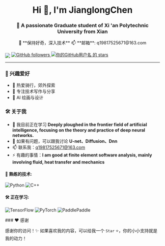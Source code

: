 <h1 align="center">Hi 👋, I'm JianglongChen</h1>  
<h3 align="center">🚀 A passionate Graduate student of Xi 'an Polytechnic University from Xian</h3>  
<p align="center">  
  🚀 **保持好奇，深入技术**  
  📫 **邮箱**: q19817525671@163.com    
</p>  
<img   align="center" src="https://github-readme-stats.vercel.app/api?username=jianglongChen&locale=cn&line_height=33&show_icons=true&hide=&theme=radical&rank_icon=default&custom_title=活跃"/>

  <a href="https://github.com/你的GitHub用户名?tab=repositories">  
    <img alt="GitHub followers" src="https://img.shields.io/github/followers/你的GitHub用户名?color=green&logo=github">  
  </a>  
  <a href="https://github.com/你的GitHub用户名">  
    <img src="https://img.shields.io/github/stars/你的GitHub用户名?affiliations=OWNER&color=yellow&style=flat" alt="你的GitHub用户名 的 stars" />  
  </a>  
</p>  

---  
### 🎯 兴趣爱好  
- 🚵 热爱骑行，郊外探索  
- 📖 专注技术写作与分享  
- 🎨 AI 绘画与设计

### 🛠️ 关于我  

- 🌱 我目前正在学习 **Deeply ploughed in the frontier field of artificial intelligence, focusing on the theory and practice of deep neural networks.**  
- 💬 如果有问题，可以跟我讨论 **U-net、Diffusion、Dnn**  
- 📫 联系我：q19817525671@163.com  
- ⚡ 有趣的事情：**I am good at finite element software analysis, mainly involving fluid, heat transfer and mechanics**   

#### 🚀 熟练的技术:  

<p align="left">  
  <img src="https://img.shields.io/badge/-Python-3776AB?style=flat-square&logo=python&logoColor=white" alt="Python"/>  
  <img src="https://img.shields.io/badge/-C++-00599C?style=flat-square&logo=cplusplus&logoColor=white" alt="C++"/>  
</p>  

#### 🛠 正在学习:  
<p align="left">  
  <img src="https://img.shields.io/badge/-TensorFlow-FF6F00?style=flat-square&logo=tensorflow&logoColor=white" alt="TensorFlow"/>  
  <img src="https://img.shields.io/badge/-PyTorch-EE4C2C?style=flat-square&logo=pytorch&logoColor=white" alt="PyTorch"/>  
  <img src="https://img.shields.io/badge/PaddlePaddle-2683EE?logo=paddlepaddle&logoColor=fff&style=flat-square" alt="PaddlePaddle"/>  
</p>  
### ❤️ 感谢  

感谢你的访问！✨ 如果喜欢我的内容，可以给我一个 `Star` ⭐，你的小小支持就是我的动力！  
